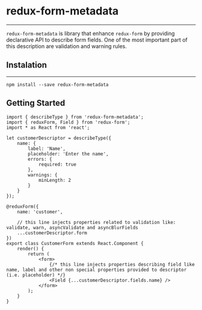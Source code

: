 # redux-form-metadata
---------------

`redux-form-metadata` is library that enhance `redux-form` by providing declarative API to describe form fields.
One of the most important part of this description are validation and warning rules.

## Instalation
---------
`npm install --save redux-form-metadata`

## Getting Started

```
import { describeType } from 'redux-form-metadata';
import { reduxForm, Field } from 'redux-form';
import * as React from 'react';

let customerDescriptor = describeType({
    name: {
        label: 'Name',
        placeholder: 'Enter the name',
        errors: {
            required: true
        },
        warnings: {
            minLength: 2
        }
    }
});

@reduxForm({
    name: 'customer',

    // this line injects properties related to validation like: validate, warn, asyncValidate and asyncBlurFields
    ...customerDescriptor.form
})
export class CustomerForm extends React.Component {
    render() {
        return (
            <form>
                {/* this line injects properties describing field like name, label and other non special properties provided to descriptor (i.e. placeholder) */}
                <Field {...customerDescriptor.fields.name} /> 
            </form>
        );
    }
}

```